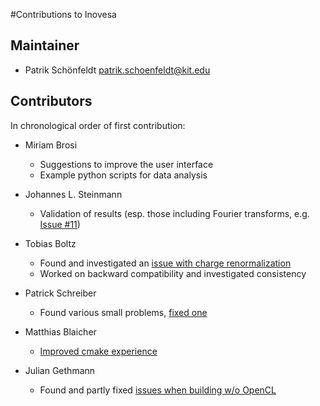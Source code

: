 #Contributions to Inovesa

## Maintainer

* Patrik Schönfeldt <patrik.schoenfeldt@kit.edu>

## Contributors

In chronological order of first contribution:

* Miriam Brosi
  * Suggestions to improve the user interface
  * Example python scripts for data analysis

* Johannes L. Steinmann
  * Validation of results (esp. those including Fourier transforms, e.g. [Issue #11](https://github.com/Inovesa/Inovesa/issues/11))

* Tobias Boltz
  * Found and investigated an [issue with charge renormalization](https://github.com/Inovesa/Inovesa/issues/3)
  * Worked on backward compatibility and investigated consistency

* Patrick Schreiber
  * Found various small problems, [fixed one](https://github.com/Inovesa/Inovesa/commit/ea803b78c45d0e0d7a408edce60f45992cfe1667)
  
* Matthias Blaicher
  * [Improved cmake experience](https://github.com/Inovesa/Inovesa/commit/0d1a8414334a3935da7db56e648cf46c0fcc465c)

* Julian Gethmann
  * Found and partly fixed [issues when building w/o OpenCL](https://github.com/Inovesa/Inovesa/issues/16)

